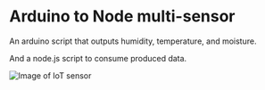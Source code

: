 # Arduino to Node multi-sensor

An arduino script that outputs humidity, temperature, and moisture.

And a node.js script to consume produced data.

![Image of IoT sensor](https://i.imgur.com/FjArpUf.png)


